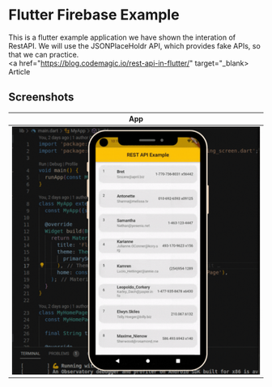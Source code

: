 # Flutter Firebase Example

This is a flutter example application we have shown the interation of RestAPI. We will use the JSONPlaceHoldr API, which provides fake APIs, so that we can practice.
<br>
<a href="https://blog.codemagic.io/rest-api-in-flutter/" target="_blank> Article</a> 


## Screenshots

| App | 
| ---------------- |
| ![](https://raw.githubusercontent.com/Ankitkj1999/Flutter-Examples/Flutter_RestAPI_JSON_Holder/restApi.gif) | 
